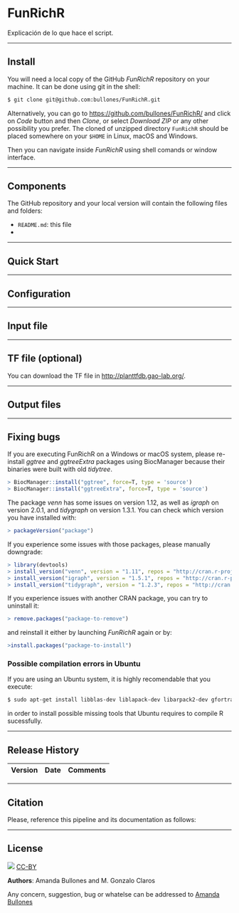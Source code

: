 # FunRichR

Explicación de lo que hace el script.

***

## Install

You will need a local copy of the GitHub _FunRichR_ repository on your machine. It can be done using git in the shell:

```bash
$ git clone git@github.com:bullones/FunRichR.git
```

Alternatively, you can go to <https://github.com/bullones/FunRichR/> and click on _Code_ button and then _Clone_, or select _Download ZIP_ or any other possibility you prefer. The cloned of unzipped directory `FunRichR` should be placed somewhere on your `$HOME` in Linux, macOS and Windows.

Then you can navigate inside _FunRichR_ using shell comands or window interface.

***

## Components

The GitHub repository and your local version will contain the following files and folders:

- `README.md`: this file
- 

***

## Quick Start

***

## Configuration

***

## Input file

***

## TF file (optional)

You can download the TF file in <http://planttfdb.gao-lab.org/>.

***

## Output files

***

## Fixing bugs

If you are executing FunRichR on a Windows or macOS system, please re-install _ggtree_ and _ggtreeExtra_ packages using BiocManager because their binaries were built with old _tidytree_.

```R
> BiocManager::install("ggtree", force=T, type = 'source')
> BiocManager::install("ggtreeExtra", force=T, type = 'source')
```

The package _venn_ has some issues on version 1.12, as well as _igraph_ on version 2.0.1, and _tidygraph_ on version 1.3.1. You can check which version you have installed with:

```R
> packageVersion("package")
```

 If you experience some issues with those packages, please manually downgrade:

```R
> library(devtools)
> install_version("venn", version = "1.11", repos = "http://cran.r-project.org")
> install_version("igraph", version = "1.5.1", repos = "http://cran.r-project.org")
> install_version("tidygraph", version = "1.2.3", repos = "http://cran.r-project.org")
```

If you experience issues with another CRAN package, you can try to uninstall it:

```R
> remove.packages("package-to-remove")
```

and reinstall it either by launching _FunRichR_ again or by:

```R
>install.packages("package-to-install")
```

### Possible compilation errors in Ubuntu

If you are using an Ubuntu system, it is highly recomendable that you execute:

```bash
$ sudo apt-get install libblas-dev liblapack-dev libarpack2-dev gfortran libnlopt-dev libxml2-dev libpoppler-cpp-dev cmake libzmq3-dev libharfbuzz-dev libfribidi-dev libfreetype6-dev libpng-dev libtiff5-dev libjpeg-dev build-essential libcurl4-openssl-dev libxml2-dev libssl-dev libfontconfig1-dev libgmp-dev
```

in order to install possible missing tools that Ubuntu requires to compile R sucessfully.


***

## Release History

Version | Date      | Comments
:---    | :---      | :---

***

## Citation

Please, reference this pipeline and its documentation as follows:

***

## License

![](https://licensebuttons.net/l/by/3.0/88x31.png)
[CC-BY](https://creativecommons.org/licenses/by/4.0/)

**Authors**: Amanda Bullones and M. Gonzalo Claros

Any concern, suggestion, bug or whatelse can be addressed to [Amanda Bullones](mailto:amandabullones@uma.es)
